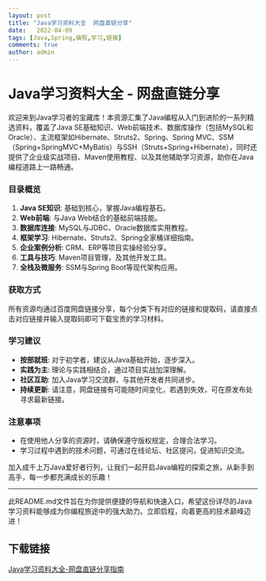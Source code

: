 ```yaml
---
layout: post
title: "Java学习资料大全  网盘直链分享"
date:   2022-04-09
tags: [Java,Spring,编程,学习,链接]
comments: true
author: admin
---
```

# Java学习资料大全 - 网盘直链分享

欢迎来到Java学习者的宝藏库！本资源汇集了Java编程从入门到进阶的一系列精选资料，覆盖了Java SE基础知识、Web前端技术、数据库操作（包括MySQL和Oracle）、主流框架如Hibernate、Struts2、Spring、Spring MVC、SSM（Spring+SpringMVC+MyBatis）与SSH（Struts+Spring+Hibernate），同时还提供了企业级实战项目、Maven使用教程、以及其他辅助学习资源，助你在Java编程道路上一路畅通。

### 目录概览

1. **Java SE知识**: 基础到核心，掌握Java编程基石。
2. **Web前端**: 与Java Web结合的基础前端技能。
3. **数据库连接**: MySQL与JDBC、Oracle数据库实用教程。
4. **框架学习**: Hibernate、Struts2、Spring全家桶详细指南。
5. **企业案例分析**: CRM、ERP等项目实操经验分享。
6. **工具与技巧**: Maven项目管理，及其他开发工具。
7. **全栈及微服务**: SSM与Spring Boot等现代架构应用。

### 获取方式

所有资源均通过百度网盘链接分享，每个分类下有对应的链接和提取码，请直接点击对应链接并输入提取码即可下载宝贵的学习材料。

### 学习建议

- **按部就班**: 对于初学者，建议从Java基础开始，逐步深入。
- **实践为主**: 理论与实践相结合，通过项目实战加深理解。
- **社区互助**: 加入Java学习交流群，与其他开发者共同进步。
- **持续更新**: 请注意，网盘链接有可能随时间变化，若遇到失效，可在原发布处寻求最新链接。

### 注意事项

- 在使用他人分享的资源时，请确保遵守版权规定，合理合法学习。
- 学习过程中遇到的技术问题，可通过在线论坛、社区提问，促进知识交流。

加入成千上万Java爱好者行列，让我们一起开启Java编程的探索之旅，从新手到高手，每一步都充满成长的乐趣！

---

此README.md文件旨在为你提供便捷的导航和快速入口，希望这份详尽的Java学习资料能够成为你编程旅途中的强大助力。立即启程，向着更高的技术巅峰迈进！

## 下载链接

[Java学习资料大全-网盘直链分享指南](https://pan.quark.cn/s/fdc3198b4ac2)